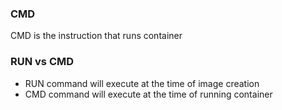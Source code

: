 ### CMD

CMD is the instruction that runs container

### RUN vs CMD

* RUN command will execute at the time of image creation
* CMD command will execute at the time of running container


